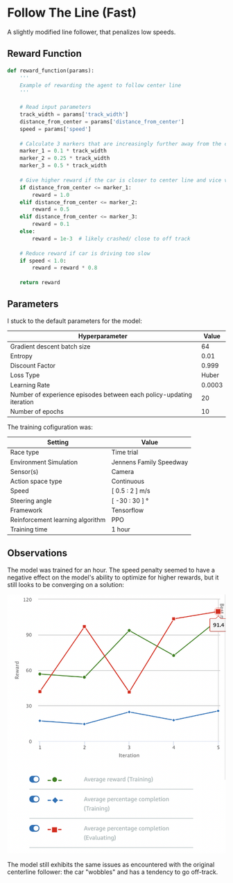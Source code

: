 # Follow The Line (Fast)

A slightly modified line follower, that penalizes low speeds.

## Reward Function

```python
def reward_function(params):
    '''
    Example of rewarding the agent to follow center line
    '''
    
    # Read input parameters
    track_width = params['track_width']
    distance_from_center = params['distance_from_center']
    speed = params['speed']

    # Calculate 3 markers that are increasingly further away from the center line
    marker_1 = 0.1 * track_width
    marker_2 = 0.25 * track_width
    marker_3 = 0.5 * track_width

    # Give higher reward if the car is closer to center line and vice versa
    if distance_from_center <= marker_1:
        reward = 1.0
    elif distance_from_center <= marker_2:
        reward = 0.5
    elif distance_from_center <= marker_3:
        reward = 0.1
    else:
        reward = 1e-3  # likely crashed/ close to off track

    # Reduce reward if car is driving too slow
    if speed < 1.0:
        reward = reward * 0.8

    return reward
```

## Parameters

I stuck to the default parameters for the model: 

| Hyperparameter | Value |
|----------------|-------|
| Gradient descent batch size | 64 | 
| Entropy | 0.01 |
| Discount Factor | 0.999 | 
| Loss Type | Huber |
| Learning Rate | 0.0003 | 
| Number of experience episodes between each policy-updating iteration | 20 |
| Number of epochs | 10 |

The training cofiguration was:

| Setting | Value |
|---------|-------|
| Race type | Time trial |
| Environment Simulation | Jennens Family Speedway |
| Sensor(s) | Camera |
| Action space type | Continuous |
| Speed | [ 0.5 : 2 ] m/s |
| Steering angle | [ -30 : 30 ] ° |
| Framework | Tensorflow |
| Reinforcement learning algorithm | PPO |
| Training time | 1 hour |

## Observations

The model was trained for an hour. The speed penalty seemed to have a negative effect on the model's ability to optimize for higher rewards, but it still looks to be converging on a solution:

![Centerline Follower v2](../graphics/centerline_v2.png)

The model still exhibits the same issues as encountered with the original centerline follower: the car "wobbles" and has a tendency to go off-track. 

